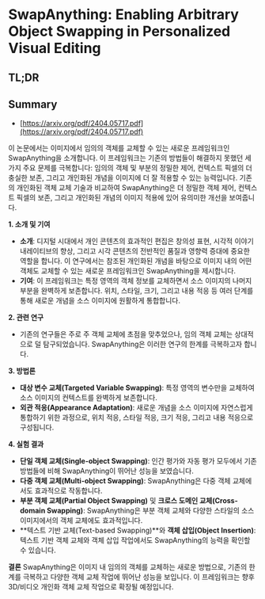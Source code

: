 # SwapAnything: Enabling Arbitrary Object Swapping in Personalized Visual Editing
## TL;DR
## Summary
- [https://arxiv.org/pdf/2404.05717.pdf](https://arxiv.org/pdf/2404.05717.pdf)

이 논문에서는 이미지에서 임의의 객체를 교체할 수 있는 새로운 프레임워크인 SwapAnything을 소개합니다. 이 프레임워크는 기존의 방법들이 해결하지 못했던 세 가지 주요 문제를 극복합니다: 임의의 객체 및 부분의 정밀한 제어, 컨텍스트 픽셀의 더 충실한 보존, 그리고 개인화된 개념을 이미지에 더 잘 적용할 수 있는 능력입니다. 기존의 개인화된 객체 교체 기술과 비교하여 SwapAnything은 더 정밀한 객체 제어, 컨텍스트 픽셀의 보존, 그리고 개인화된 개념의 이미지 적용에 있어 유의미한 개선을 보여줍니다.

**1. 소개 및 기여**
- **소개**: 디지털 시대에서 개인 콘텐츠의 효과적인 편집은 창의성 표현, 시각적 이야기 내레이티브의 향상, 그리고 시각 콘텐츠의 전반적인 품질과 영향력 증대에 중요한 역할을 합니다. 이 연구에서는 참조된 개인화된 개념을 바탕으로 이미지 내의 어떤 객체도 교체할 수 있는 새로운 프레임워크인 SwapAnything을 제시합니다.
- **기여**: 이 프레임워크는 특정 영역의 객체 정보를 교체하면서 소스 이미지의 나머지 부분을 완벽하게 보존합니다. 위치, 스타일, 크기, 그리고 내용 적응 등 여러 단계를 통해 새로운 개념을 소스 이미지에 원활하게 통합합니다.

**2. 관련 연구**
- 기존의 연구들은 주로 주 객체 교체에 초점을 맞추었으나, 임의 객체 교체는 상대적으로 덜 탐구되었습니다. SwapAnything은 이러한 연구의 한계를 극복하고자 합니다.

**3. 방법론**
- **대상 변수 교체(Targeted Variable Swapping)**: 특정 영역의 변수만을 교체하여 소스 이미지의 컨텍스트를 완벽하게 보존합니다.
- **외관 적응(Appearance Adaptation)**: 새로운 개념을 소스 이미지에 자연스럽게 통합하기 위한 과정으로, 위치 적응, 스타일 적응, 크기 적응, 그리고 내용 적응으로 구성됩니다.

**4. 실험 결과**
- **단일 객체 교체(Single-object Swapping)**: 인간 평가와 자동 평가 모두에서 기존 방법들에 비해 SwapAnything이 뛰어난 성능을 보였습니다.
- **다중 객체 교체(Multi-object Swapping)**: SwapAnything은 다중 객체 교체에서도 효과적으로 작동합니다.
- **부분 객체 교체(Partial Object Swapping)** 및 **크로스 도메인 교체(Cross-domain Swapping)**: SwapAnything은 부분 객체 교체와 다양한 스타일의 소스 이미지에서의 객체 교체에도 효과적입니다.
- **텍스트 기반 교체(Text-based Swapping)**와 **객체 삽입(Object Insertion)**: 텍스트 기반 객체 교체와 객체 삽입 작업에서도 SwapAnything의 능력을 확인할 수 있습니다.

**결론**
SwapAnything은 이미지 내 임의의 객체를 교체하는 새로운 방법으로, 기존의 한계를 극복하고 다양한 객체 교체 작업에 뛰어난 성능을 보입니다. 이 프레임워크는 향후 3D/비디오 개인화 객체 교체 작업으로 확장될 예정입니다.